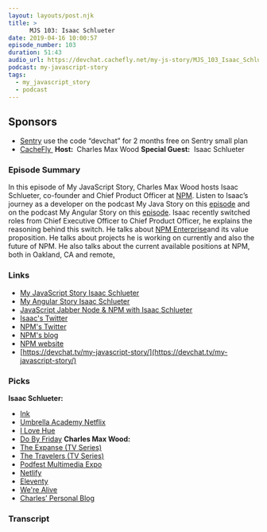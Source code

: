 ```yaml
---
layout: layouts/post.njk
title: >
      MJS 103: Isaac Schlueter
date: 2019-04-16 10:00:57
episode_number: 103
duration: 51:43
audio_url: https://devchat.cachefly.net/my-js-story/MJS_103_Isaac_Schlueter.mp3
podcast: my-javascript-story
tags: 
  - my_javascript_story
  - podcast
---
```


## **Sponsors**

- [Sentry](http://sentry.io/) use the code “devchat” for 2 months free on Sentry small plan
- [CacheFly&nbsp;](https://www.cachefly.com/)
**Host:&nbsp;** Charles Max Wood **Special Guest:** &nbsp;Isaac Schlueter
### **Episode Summary**
In this episode of My JavaScript Story, Charles Max Wood hosts Isaac Schlueter, co-founder and Chief Product Officer at [NPM](https://www.npmjs.com/). Listen to Isaac’s journey as a developer on the podcast&nbsp;My Java Story on this [episode](https://devchat.tv/js-jabber/mjs-004-my-js-story-isaac-schlueter/) and on the podcast My Angular Story on this [episode](https://devchat.tv/js-jabber/mjs-004-my-js-story-isaac-schlueter/). Isaac recently switched roles from Chief Executive Officer to Chief Product Officer, he explains the reasoning behind this switch. He talks about [NPM Enterprise](https://www.npmjs.com/products/enterprise)and its value proposition. He talks about projects he is working on currently and also the future of NPM. He also talks about the current available positions at NPM, both in Oakland, CA and remote[.](https://www.npmjs.com/products/enterprise)
### **Links**

- [My JavaScript Story Isaac Schlueter](https://devchat.tv/js-jabber/mjs-004-my-js-story-isaac-schlueter/)
- [My Angular Story Isaac Schlueter](https://devchat.tv/adv-in-angular/isaac-schlueter-my-angular-story/)
- [<u>JavaScript Jabber Node &amp; NPM with Isaac Schlueter</u>](https://amzn.to/2EuvatG%20-%20Startup%20Nation)
- [Isaac's Twitter](https://twitter.com/izs?lang=en)
- [NPM's Twitter](https://twitter.com/npmjs)
- [NPM's blog](http://blog.npmjs.org/)
- [NPM website](https://www.npmjs.com/)
- [https://devchat.tv/my-javascript-story/](https://devchat.tv/my-javascript-story/)

### **Picks**
 **Isaac Schlueter:**
- [<u>Ink</u>](https://github.com/vadimdemedes/ink)
- <u><a href="https://www.netflix.com/title/80186863">Umbrella Academy Netflix</a></u>
- [I Love Hue](https://play.google.com/store/apps/details?id=com.zutgames.ilovehue&hl=en)
- [Do By Friday](http://dobyfriday.com/)
**Charles Max Wood:**
- [<u>The Expanse (TV Series)</u>](https://www.netflix.com/gb/title/80029822)
- [<u>The Travelers (TV Series)</u>](https://www.netflix.com/title/8010569)
- [<u>Podfest Multimedia Expo</u>](http://podfest.us/2018/)
- <u><a href="https://www.netlify.com/">Netlify</a></u>
- <u><a href="https://www.11ty.io/">Eleventy</a></u>
- [<u>We're Alive</u>](https://www.werealive.com/)
- <u><a href="http://charlesmaxwood.com/">Charles’ Personal Blog</a></u>


### Transcript


